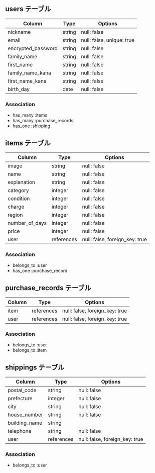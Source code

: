 ## users テーブル

| Column             | Type    | Options                   |
| ------------------ | ------- | ------------------------- |
| nickname           | string  | null: false               |
| email              | string  | null: false, unique: true |
| encrypted_password | string  | null: false               |
| family_name        | string  | null: false               |
| first_name         | string  | null: false               |
| family_name_kana   | string  | null: false               |
| first_name_kana    | string  | null: false               |
| birth_day          | date    | null: false               |

### Association

- has_many :items
- has_many :purchase_records
- has_one :shipping

## items テーブル

| Column         | Type       | Options                        |
| -------------- | ---------- | ------------------------------ |
| image          | string     | null: false                    |
| name           | string     | null: false                    |
| explanation    | string     | null: false                    |
| category       | integer    | null: false                    |
| condition      | integer    | null: false                    |
| charge         | integer    | null: false                    |
| region         | integer    | null: false                    |
| number_of_days | integer    | null: false                    |
| price          | integer    | null: false                    |
| user           | references | null: false, foreign_key: true |

### Association

- belongs_to :user
- has_one :purchase_record

## purchase_records テーブル

| Column      | Type       | Options                        |
| ----------- | ---------- | ------------------------------ |
| item        | references | null: false, foreign_key: true |
| user        | references | null: false, foreign_key: true |

### Association

- belongs_to :user
- belongs_to :item

## shippings テーブル

| Column        | Type       | Options                        |
| ------------- | ---------- | ------------------------------ |
| postal_code   | string     | null: false                    |
| prefecture    | integer    | null: false                    |
| city          | string     | null: false                    |
| house_number  | string     | null: false                    |
| building_name | string     |                                |
| telephone     | string     | null: false                    |
| user          | references | null: false, foreign_key: true |

### Association

- belongs_to :user